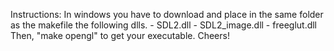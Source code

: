 
Instructions:
	In windows you have to download and place in the same folder
	as the makefile the following dlls.
	- SDL2.dll
	- SDL2_image.dll
	- freeglut.dll
	Then, "make opengl" to get your executable.
	Cheers!

